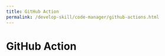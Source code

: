 ```yaml
---
title: GitHub Action
permalink: /develop-skill/code-manager/github-actions.html
---
```


# GitHub Action
